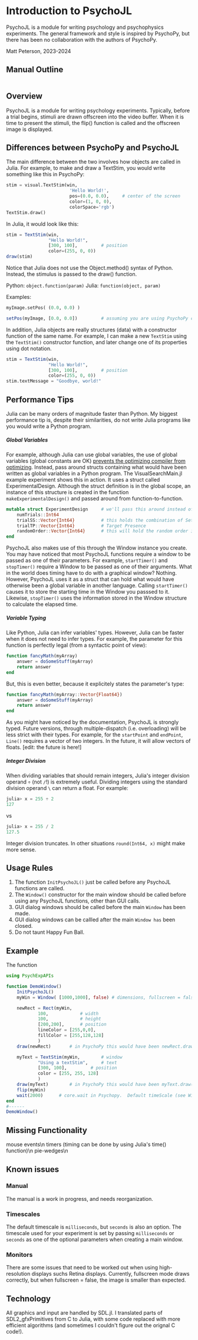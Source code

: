 
 
# Introduction to PsychoJL

PsychoJL is a module for writing psychology and psychophysics experiments.  The general framework 
and style is inspired by PsychoPy, but there has been no collaboration with the authors of PsychoPy.

Matt Peterson, 2023-2024

## Manual Outline
```@contents
```
## Overview

PsychoJL is a module for writing psychology experiments.  Typically, before a trial begins, 
stimuli are drawn offscreen into the video buffer.  When it is time to present the stimuli,
the flip() function is called and the offscreen image is displayed.

## Differences between PsychoPy and PsychoJL

The main difference between the two involves how objects are called in Julia.  For example, to 
make and draw a TextStim, you would write something like this in PsychoPy:

```python
stim = visual.TextStim(win, 
                    	'Hello World!',
                    	pos=(0.0, 0.0),		# center of the screen
                    	color=(1, 0, 0), 
                    	colorSpace='rgb')
TextStim.draw()
```
In Julia, it would look like this:

```julia
stim = TextStim(win, 
                "Hello World!",
                [300, 100], 		# position
                color=(255, 0, 0))
draw(stim)
```
Notice that Julia does not use the Object.method() syntax of Python.  Instead, the stimulus is passed
to the draw() function.

Python: `object.function(param)`
Julia: `function(object, param)`

Examples:
```python
myImage.setPos( (0.0, 0.0) )
```
```julia
setPos(myImage, [0.0, 0.0])			# assuming you are using PsychoPy coordinates
```


In addition, Julia objects are really structures (data) with a constructor function of the same name. 
For example, I can make a new `TextStim` using the `TextStim()` constructor function, and later change
one of its properties using dot notation.

```julia
stim = TextStim(win, 
                "Hello World!",
                [300, 100], 		# position
                color=(255, 0, 0))
stim.textMessage = "Goodbye, world!"
```
## Performance Tips
Julia can be many orders of magnitude faster than Python. My biggest performance tip is, despite their similarities,
do not write Julia programs like you would write a Python program.

##### Global Variables
For example, although Julia can use global variables, the use of global variables (global constants are OK)
[prevents the optimizing compiler from optimizing](https://docs.julialang.org/en/v1/manual/performance-tips/).
Instead, pass around structs containing what would have been written as global variables in a Python program.
The VisualSearchMain.jl example experiment shows this in action. It uses a struct called ExperimentalDesign.
Although the struct definition is in the global scope, an instance of this structure is created in the 
function `makeExperimentalDesign()` and passed around from function-to-function.

```julia
mutable struct ExperimentDesign	 	# we'll pass this around instead of globals
	numTrials::Int64
	trialSS::Vector{Int64}		  	# this holds the combination of SetSize control 
	trialTP::Vector{Int64}		  	# Target Presence
	randomOrder::Vector{Int64}	  	# this will hold the random order in which the trials will be displayed.
end
```
PsychoJL also makes use of this through the Window instance you create.  You may have noticed that most PsychoJL functions
require a window to be passed as one of their parameters.  For example, `startTimer()` and `stopTimer()` require a Window to be 
passed as one of their arguments.
What in the world does timing have to do with a graphical window?  Nothing. However, PsychoJL uses it as a struct that can
hold what would have otherwise been a global variable in another language.  Calling `startTimer()` causes it to store the 
starting time in the Window you passsed to it.  Likewise, `stopTimer()` uses the information stored in the Window structure
to calculate the elapsed time.

##### Variable Typing

Like Python, Julia can infer variables' types. However, Julia can be faster when it does not need to infer types.  For example,
the parameter for this function is perfectly legal (from a syntactic point of view):

```julia
function fancyMath(myArray)
	answer = doSomeStuff(myArray)
	return answer
end
```
But, this is even better, because it explicitely states the parameter's type:

```julia
function fancyMath(myArray::Vector{Float64})
	answer = doSomeStuff(myArray)
	return answer
end
```

As you might have noticed by the documentation, PsychoJL is strongly typed.  Future versions, through
multiple-dispatch (i.e. overloading) will be less strict with their types. For example, for the `startPoint`
and `endPoint`, `Line()` requires a vector of two integers.  In the future, it will allow vectors of floats. [edit: the future is here!]

##### Integer Division

When dividing variables that should remain integers, Julia's integer division operand `÷` (not `/`!) is 
extremely useful. Dividing integers using the standard division operand `\` can return a float. For example:

```julia
julia> x = 255 ÷ 2
127
```
vs
```julia
julia> x = 255 / 2
127.5
```
Integer division truncates.  In other situations `round(Int64, x)` might make more sense.



## Usage Rules

1. The function `InitPsychoJL()` just be called before any PsychoJL functions are called.
2. The `Window()` constructor for the main window should be called before using any PsychoJL functions, other than GUI calls.
3. GUI dialog windows should be called before the main `Window` has been made.
4. GUI dialog windows can be callled after the main `Window has` been closed.
5. Do not taunt Happy Fun Ball.

## Example

The function 

```julia
using PsychExpAPIs

function DemoWindow()
	InitPsychoJL()
	myWin = Window( [1000,1000], false)	# dimensions, fullscreen = false

	newRect = Rect(myWin, 
			100,			# width
			100, 			# height
			[200,200],		# position
			lineColor = [255,0,0], 
			fillColor = [255,128,128] 
			)
	draw(newRect) 		# in PsychoPy this would have been newRect.draw()

	myText = TextStim(myWin,  		# window
			"Using a textStim", 	# text
			[300, 100], 		# position
			color = [255, 255, 128]
			)
	draw(myText) 		# in PsychoPy this would have been myText.draw()
	flip(myWin)
	wait(2000)		# core.wait in Psychopy.  Default timeScale (see Window) is in milliseconds.
end
#------
DemoWindow()
```
## Missing Functionality
mouse events\n
timers (timing can be done by using Julia's time() function)\n
pie-wedges\n


## Known issues

### Manual
The manual is a work in progress, and needs reorganization.

### Timescales
The default timescale is `milliseconds`, but `seconds` is also an option.
The timescale used for your experiment is set by passing `milliseconds` or `seconds` as one of the optional 
parameters when creating a main window.

### Monitors
There are some issues that need to be worked out when using high-resolution displays suchs Retina displays.  Currently, fullscreen mode draws correctly, but when fullscreen = false, 
the image is smaller than expected.
## Technology

All graphics and input are handled by SDL.jl.  I translated parts of SDL2_gfxPrimitives from
C to Julia, with some code replaced with more efficient algorithms (and sometimes I couldn't figure out the orignal C code!).


